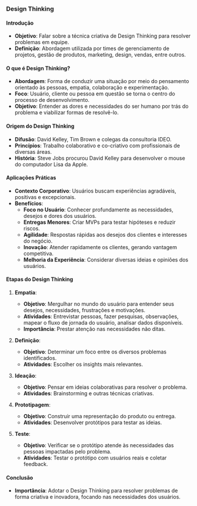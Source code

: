 ### Design Thinking

#### Introdução

- **Objetivo**: Falar sobre a técnica criativa de Design Thinking para resolver problemas em equipe.
- **Definição**: Abordagem utilizada por times de gerenciamento de projetos, gestão de produtos, marketing, design, vendas, entre outros.

#### O que é Design Thinking?

- **Abordagem**: Forma de conduzir uma situação por meio do pensamento orientado às pessoas, empatia, colaboração e experimentação.
- **Foco**: Usuário, cliente ou pessoa em questão se torna o centro do processo de desenvolvimento.
- **Objetivo**: Entender as dores e necessidades do ser humano por trás do problema e viabilizar formas de resolvê-lo.

#### Origem do Design Thinking

- **Difusão**: David Kelley, Tim Brown e colegas da consultoria IDEO.
- **Princípios**: Trabalho colaborativo e co-criativo com profissionais de diversas áreas.
- **História**: Steve Jobs procurou David Kelley para desenvolver o mouse do computador Lisa da Apple.

#### Aplicações Práticas

- **Contexto Corporativo**: Usuários buscam experiências agradáveis, positivas e excepcionais.
- **Benefícios**:
  - **Foco no Usuário**: Conhecer profundamente as necessidades, desejos e dores dos usuários.
  - **Entregas Menores**: Criar MVPs para testar hipóteses e reduzir riscos.
  - **Agilidade**: Respostas rápidas aos desejos dos clientes e interesses do negócio.
  - **Inovação**: Atender rapidamente os clientes, gerando vantagem competitiva.
  - **Melhoria da Experiência**: Considerar diversas ideias e opiniões dos usuários.

#### Etapas do Design Thinking

1. **Empatia**:

   - **Objetivo**: Mergulhar no mundo do usuário para entender seus desejos, necessidades, frustrações e motivações.
   - **Atividades**: Entrevistar pessoas, fazer pesquisas, observações, mapear o fluxo de jornada do usuário, analisar dados disponíveis.
   - **Importância**: Prestar atenção nas necessidades não ditas.

2. **Definição**:

   - **Objetivo**: Determinar um foco entre os diversos problemas identificados.
   - **Atividades**: Escolher os insights mais relevantes.

3. **Ideação**:

   - **Objetivo**: Pensar em ideias colaborativas para resolver o problema.
   - **Atividades**: Brainstorming e outras técnicas criativas.

4. **Prototipagem**:

   - **Objetivo**: Construir uma representação do produto ou entrega.
   - **Atividades**: Desenvolver protótipos para testar as ideias.

5. **Teste**:
   - **Objetivo**: Verificar se o protótipo atende às necessidades das pessoas impactadas pelo problema.
   - **Atividades**: Testar o protótipo com usuários reais e coletar feedback.

#### Conclusão

- **Importância**: Adotar o Design Thinking para resolver problemas de forma criativa e inovadora, focando nas necessidades dos usuários.
